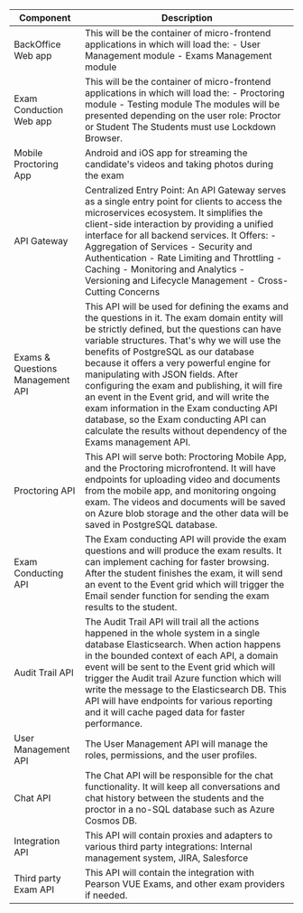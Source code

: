 | Component                      | Description               |
|--------------------------------|---------------------------|
| BackOffice Web app             | This will be the container of micro-frontend applications in which will load the: - User Management module - Exams Management module |
| Exam Conduction Web app        | This will be the container of micro-frontend applications in which will load the: - Proctoring module - Testing module The modules will be presented depending on the user role: Proctor or Student The Students must use Lockdown Browser.|
| Mobile Proctoring App          | Android and iOS app for streaming the candidate's videos and taking photos during the exam|
| API Gateway                    | Centralized Entry Point: An API Gateway serves as a single entry point for clients to access the microservices ecosystem. It simplifies the client-side interaction by providing a unified interface for all backend services. It Offers: - Aggregation of Services - Security and Authentication - Rate Limiting and Throttling - Caching - Monitoring and Analytics - Versioning and Lifecycle Management - Cross-Cutting Concerns    |
| Exams & Questions Management API | This API will be used for defining the exams and the questions in it. The exam domain entity will be strictly defined, but the questions can have variable structures. That's why we will use the benefits of PostgreSQL as our database because it offers a very powerful engine for manipulating with JSON fields. After configuring the exam and publishing, it will fire an event in the Event grid, and will write the exam information in the Exam conducting API database, so the Exam conducting API can calculate the results without dependency of the Exams management API. |
| Proctoring API                 | This API will serve both: Proctoring Mobile App, and the Proctoring microfrontend. It will have endpoints for uploading video and documents from the mobile app, and monitoring ongoing exam. The videos and documents will be saved on Azure blob storage and the other data will be saved in PostgreSQL database. |
| Exam Conducting API            | The Exam conducting API will provide the exam questions and will produce the exam results. It can implement caching for faster browsing. After the student finishes the exam, it will send an event to the Event grid which will trigger the Email sender function for sending the exam results to the student.  |
| Audit Trail API                | The Audit Trail API will trail all the actions happened in the whole system in a single database Elasticsearch. When action happens in the bounded context of each API, a domain event will be sent to the Event grid which will trigger the Audit trail Azure function which will write the message to the Elasticsearch DB. This API will have endpoints for various reporting and it will cache paged data for faster performance. |
| User Management API            | The User Management API will manage the roles, permissions, and the user profiles. |
| Chat API                       | The Chat API will be responsible for the chat functionality. It will keep all conversations and chat history between the students and the proctor in a no-SQL database such as Azure Cosmos DB.|
| Integration API                | This API will contain proxies and adapters to various third party integrations: Internal management system, JIRA, Salesforce|
| Third party Exam API           | This API will contain the integration with Pearson VUE Exams, and other exam providers if needed.|